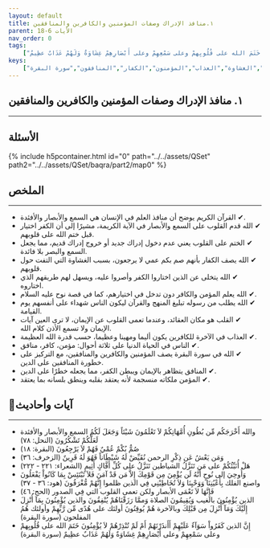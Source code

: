 ```yaml
---
layout: default
title: ١.منافذ الإدراك وصفات المؤمنين والكافرين والمنافقين
parent: الأيات 6-18
nav_order: 0
tags: 
    ["والله أَخْرَجَكُم مِّن بُطُونِ أُمَّهَاتِكُمْ لاَ تَعْلَمُونَ شَيْئاً وَجَعَلَ لَكُمُ السمع والأبصار والأفئدة لَعَلَّكُمْ تَشْكُرُونَ","صُمٌّ بُكْمٌ عُمْيٌ فَهُمْ لاَ يَرْجِعُونَ","وَمَن يَعْشُ عَن ذِكْرِ الرحمن نُقَيِّضْ لَهُ شَيْطَاناً فَهُوَ لَهُ قَرِينٌ","هَلْ أُنَبِّئُكُمْ على مَن تَنَزَّلُ الشياطين تَنَزَّلُ على كُلِّ أَفَّاكٍ أَثِيمٍ","وَأُوحِيَ إلى نُوحٍ أَنَّهُ لَن يُؤْمِنَ مِن قَوْمِكَ إِلاَّ مَن قَدْ آمَنَ فَلاَ تَبْتَئِسْ بِمَا كَانُواْ يَفْعَلُونَ واصنع الفلك بِأَعْيُنِنَا وَوَحْيِنَا وَلاَ تُخَاطِبْنِي فِي الذين ظلموا إِنَّهُمْ مُّغْرَقُونَ","فَإِنَّهَا لاَ تَعْمَى الأبصار ولكن تعمى القلوب التي فِي الصدور","الذين يُؤْمِنُونَ بالغيب وَيُقِيمُونَ الصلاة وَممَّا رَزَقْنَاهُمْ يُنْفِقُونَ والذين يُؤْمِنُونَ بِمَآ أُنْزِلَ إِلَيْكَ وَمَآ أُنْزِلَ مِن قَبْلِكَ وبالآخرة هُمْ يُوقِنُونَ أولئك على هُدًى مِّن رَّبِّهِمْ وأولئك هُمُ المفلحون","إِنَّ الذين كَفَرُواْ سَوَآءٌ عَلَيْهِمْ أَأَنذَرْتَهُمْ أَمْ لَمْ تُنْذِرْهُمْ لاَ يُؤْمِنُونَ خَتَمَ الله على قُلُوبِهمْ وعلى سَمْعِهِمْ وعلى أَبْصَارِهِمْ غِشَاوَةٌ وَلَهُمْ عَذَابٌ عظِيمٌ"]
keys:
    ["منافذ الإدراك","السمع والأبصار والأفئدة","الكفر","الختم على القلوب","الغشاوة","العذاب","المؤمنون","الكفار","المنافقون","سورة البقرة"]
---
```

## ١. منافذ الإدراك وصفات المؤمنين والكافرين والمنافقين
***
## الأسئلة 
{% include h5pcontainer.html id="0" path="../../assets/QSet" path2="../../assets/QSet/baqra/part2/map0" %}
## الملخص
***
- ‏✔ القرآن الكريم يوضح أن منافذ العلم في الإنسان هي السمع والأبصار والأفئدة. 
- ‏✔ الله قدم القلوب على السمع والأبصار في الآية الكريمة، مشيرًا إلى أن الكفر اختيار قبل ختم الله على قلوبهم. 
- ‏✔ الختم على القلوب يعني عدم دخول إدراك جديد أو خروج إدراك قديم، مما يجعل السمع والبصر بلا فائدة. 
- ‏✔ الله يصف الكفار بأنهم صم بكم عمي لا يرجعون، بسبب الغشاوة التي التفت حول قلوبهم. 
- ‏✔ الله يتخلى عن الذين اختاروا الكفر وأصروا عليه، ويسهل لهم طريقهم الذي اختاروه. 
- ‏✔ الله يعلم المؤمن والكافر دون تدخل في اختيارهم، كما في قصة نوح عليه السلام. 
- ‏✔ الله يطلب من رسوله تبليغ المنهج والقرآن ليكون الناس شهداء على أنفسهم يوم القيامة. 
- ‏✔ القلب هو مكان العقائد، وعندما تعمى القلوب عن الإيمان، لا ترى العين آيات الإيمان ولا تسمع الأذن كلام الله. 
- ‏✔ العذاب في الآخرة للكافرين يكون أليما ومهينا وعظيما، حسب قدرة الله العظيمة. 
- ‏✔ الناس في الحياة الدنيا على ثلاثة أحوال: مؤمن، كافر، منافق. 
- ‏✔ الله في سورة البقرة يصف المؤمنين والكافرين والمنافقين، مع التركيز على خطورة المنافقين على الدين. 
- ‏✔ المنافق يتظاهر بالإيمان ويبطن الكفر، مما يجعله خطرًا على الدين. 
- ‏✔ المؤمن ملكاته منسجمة لأنه يعتقد بقلبه وينطق بلسانه بما يعتقد. 

## 📜آيات وأحاديث
***
- ‏والله أَخْرَجَكُم مِّن بُطُونِ أُمَّهَاتِكُمْ لاَ تَعْلَمُونَ شَيْئاً وَجَعَلَ لَكُمُ السمع والأبصار والأفئدة لَعَلَّكُمْ تَشْكُرُونَ (النحل: ٧٨)
- ‏صُمٌّ بُكْمٌ عُمْيٌ فَهُمْ لاَ يَرْجِعُونَ (البقرة: ١٨)
- ‏وَمَن يَعْشُ عَن ذِكْرِ الرحمن نُقَيِّضْ لَهُ شَيْطَاناً فَهُوَ لَهُ قَرِينٌ (الزخرف: ٣٦)
- ‏هَلْ أُنَبِّئُكُمْ على مَن تَنَزَّلُ الشياطين تَنَزَّلُ على كُلِّ أَفَّاكٍ أَثِيمٍ (الشعراء: ٢٢١ - ٢٢٢)
- ‏وَأُوحِيَ إلى نُوحٍ أَنَّهُ لَن يُؤْمِنَ مِن قَوْمِكَ إِلاَّ مَن قَدْ آمَنَ فَلاَ تَبْتَئِسْ بِمَا كَانُواْ يَفْعَلُونَ واصنع الفلك بِأَعْيُنِنَا وَوَحْيِنَا وَلاَ تُخَاطِبْنِي فِي الذين ظلموا إِنَّهُمْ مُّغْرَقُونَ (هود: ٣٦ - ٣٧)
- ‏فَإِنَّهَا لاَ تَعْمَى الأبصار ولكن تعمى القلوب التي فِي الصدور (الحج: ٤٦)
- ‏الذين يُؤْمِنُونَ بالغيب وَيُقِيمُونَ الصلاة وَممَّا رَزَقْنَاهُمْ يُنْفِقُونَ والذين يُؤْمِنُونَ بِمَآ أُنْزِلَ إِلَيْكَ وَمَآ أُنْزِلَ مِن قَبْلِكَ وبالآخرة هُمْ يُوقِنُونَ أولئك على هُدًى مِّن رَّبِّهِمْ وأولئك هُمُ المفلحون (سورة البقرة)
- ‏إِنَّ الذين كَفَرُواْ سَوَآءٌ عَلَيْهِمْ أَأَنذَرْتَهُمْ أَمْ لَمْ تُنْذِرْهُمْ لاَ يُؤْمِنُونَ خَتَمَ الله على قُلُوبِهمْ وعلى سَمْعِهِمْ وعلى أَبْصَارِهِمْ غِشَاوَةٌ وَلَهُمْ عَذَابٌ عظِيمٌ (سورة البقرة)

